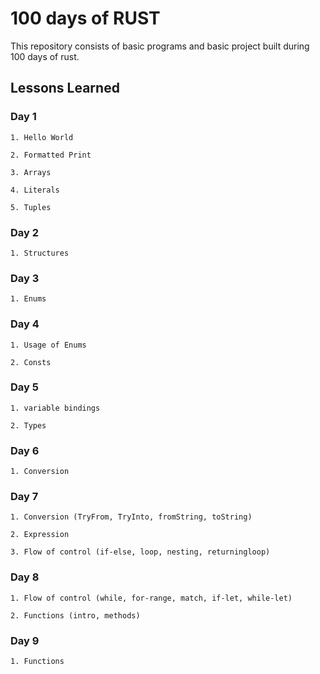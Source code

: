 
# 100 days of RUST

This repository consists of basic programs and basic project built during 100 days of rust. 

## Lessons Learned

### Day 1
    1. Hello World 
    
    2. Formatted Print

    3. Arrays

    4. Literals

    5. Tuples

### Day 2
    1. Structures

### Day 3
    1. Enums

### Day 4
    1. Usage of Enums

    2. Consts

### Day 5
    1. variable bindings

    2. Types

### Day 6
    1. Conversion
    
### Day 7
    1. Conversion (TryFrom, TryInto, fromString, toString)

    2. Expression

    3. Flow of control (if-else, loop, nesting, returningloop)

### Day 8
    1. Flow of control (while, for-range, match, if-let, while-let)

    2. Functions (intro, methods)

### Day 9
    1. Functions 